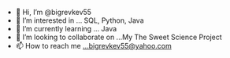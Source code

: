 - 👋 Hi, I’m @bigrevkev55
- 👀 I’m interested in ... SQL, Python, Java
- 🌱 I’m currently learning ... Java
- 💞️ I’m looking to collaborate on ...My The Sweet Science Project
- 📫 How to reach me ...bigrevkev55@yahoo.com

<!---
bigrevkev55/bigrevkev55 is a ✨ special ✨ repository because its `README.md` (this file) appears on your GitHub profile.
You can click the Preview link to take a look at your changes.
--->
